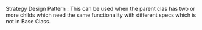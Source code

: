 Strategy Design Pattern : 
This can be used when the parent clas has two or more childs which need the same functionality with different specs which is not in Base Class.
